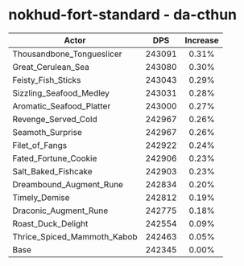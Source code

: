 # nokhud-fort-standard - da-cthun
| Actor | DPS | Increase |
|---|:---:|:---:|
|Thousandbone_Tongueslicer|243091|0.31%|
|Great_Cerulean_Sea|243080|0.30%|
|Feisty_Fish_Sticks|243043|0.29%|
|Sizzling_Seafood_Medley|243031|0.28%|
|Aromatic_Seafood_Platter|243000|0.27%|
|Revenge_Served_Cold|242967|0.26%|
|Seamoth_Surprise|242967|0.26%|
|Filet_of_Fangs|242922|0.24%|
|Fated_Fortune_Cookie|242906|0.23%|
|Salt_Baked_Fishcake|242903|0.23%|
|Dreambound_Augment_Rune|242834|0.20%|
|Timely_Demise|242812|0.19%|
|Draconic_Augment_Rune|242775|0.18%|
|Roast_Duck_Delight|242554|0.09%|
|Thrice_Spiced_Mammoth_Kabob|242463|0.05%|
|Base|242345|0.00%|
